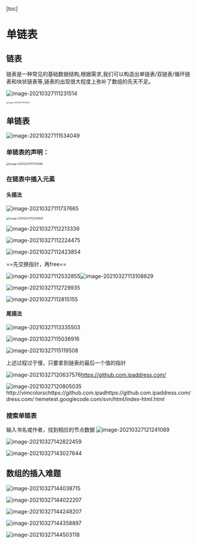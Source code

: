 [toc]

# 单链表

## 链表

链表是一种常见的基础数据结构,根据需求,我们可以构造出单链表/双链表/循环链表和块状链表等,链表的出现很大程度上弥补了数组的先天不足。

![image-20210327111231514](imgs/image-20210327111231514.png)

<img src="imgs/image-20210327111214622.png" alt="image-20210327111214622" style="zoom:33%;" />

## 单链表

![image-20210327111534049](imgs/image-20210327111534049.png)

### 单链表的声明：

<img src="imgs/image-20210327111753598.png" alt="image-20210327111753598" style="zoom:50%;" />

### 在链表中插入元素

#### 头插法

![image-20210327111737665](imgs/image-20210327111737665.png)

<img src="imgs/image-20210327112053947.png" alt="image-20210327112053947" style="zoom:50%;" />

![image-20210327112213339](imgs/image-20210327112213339.png)

![image-20210327112224475](imgs/image-20210327112224475.png)

![image-20210327112423854](imgs/image-20210327112423854.png)



==先交换指针，再free==

![image-20210327112532855](imgs/image-20210327112532855.png)![image-20210327113108629](imgs/image-20210327113108629.png)

![image-20210327112729935](imgs/image-20210327112729935.png)

![image-20210327112815155](imgs/image-20210327112815155.png)

#### 尾插法

![image-20210327113335503](imgs/image-20210327113335503.png)

![image-20210327115036916](/home/xiaohan/.config/Typora/typora-user-images/image-20210327115036916.png)

![image-20210327115119508](/home/xiaohan/.config/Typora/typora-user-images/image-20210327115119508.png)

上述过程过于慢，只要拿到链表的最后一个值的指针

![image-20210327120637576](/home/xiaohan/.config/Typora/typora-user-images/image-20210327120637576.png)https://github.com.ipaddress.com/ 

![image-20210327120805035](/home/xiaohan/.config/Typora/typora-user-images/image-20210327120805035.png)http://vimcolorschttps://github.com.ipadhttps://github.com.ipaddress.com/ dress.com/ hemetest.googlecode.com/svn/html/index-html.html

### 搜索单链表

输入书名或作者，找到相应的节点数据
![image-20210327121241089](/home/xiaohan/.config/Typora/typora-user-images/image-20210327121241089.png)

![image-20210327142822459](/home/xiaohan/.config/Typora/typora-user-images/image-20210327142822459.png)

![image-20210327143027644](/home/xiaohan/.config/Typora/typora-user-images/image-20210327143027644.png)

## 数组的插入难题

![image-20210327144038715](/home/xiaohan/.config/Typora/typora-user-images/image-20210327144038715.png)

![image-20210327144022207](/home/xiaohan/.config/Typora/typora-user-images/image-20210327144022207.png)

![image-20210327144248207](/home/xiaohan/.config/Typora/typora-user-images/image-20210327144248207.png)

![image-20210327144358897](/home/xiaohan/.config/Typora/typora-user-images/image-20210327144358897.png)

![image-20210327144503118](/home/xiaohan/.config/Typora/typora-user-images/image-20210327144503118.png)
